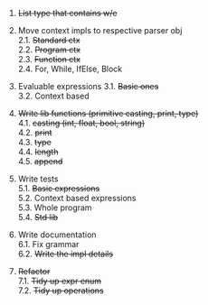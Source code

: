 1. ~~List type that contains w/e~~

2. Move context impls to respective parser obj  
2.1. ~~Standard ctx~~  
2.2. ~~Program ctx~~  
2.3. ~~Function ctx~~  
2.4. For, While, IfElse, Block

3. Evaluable expressions
3.1. ~~Basic ones~~  
3.2. Context based

4. ~~Write lib functions (primitive casting, print, type)~~  
4.1. ~~casting (int, float, bool, string)~~  
4.2. ~~print~~  
4.3. ~~type~~  
4.4. ~~length~~  
4.5. ~~append~~

5. Write tests  
5.1. ~~Basic expressions~~  
5.2. Context based expressions  
5.3. Whole program  
5.4. ~~Std lib~~

6. Write documentation  
6.1. Fix grammar  
6.2. ~~Write the impl details~~

7. ~~Refactor~~  
7.1. ~~Tidy up expr enum~~  
7.2. ~~Tidy up operations~~
